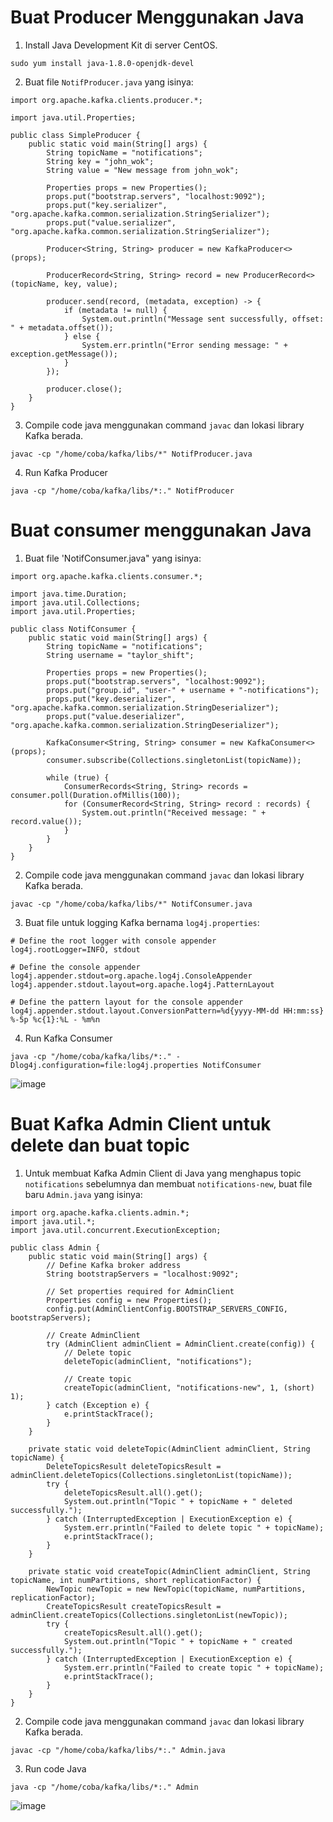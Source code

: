 # Buat Producer Menggunakan Java

1. Install Java Development Kit di server CentOS.

```
sudo yum install java-1.8.0-openjdk-devel
```

2. Buat file `NotifProducer.java` yang isinya:

```
import org.apache.kafka.clients.producer.*;

import java.util.Properties;

public class SimpleProducer {
    public static void main(String[] args) {
        String topicName = "notifications";
        String key = "john_wok";
        String value = "New message from john_wok";

        Properties props = new Properties();
        props.put("bootstrap.servers", "localhost:9092");
        props.put("key.serializer", "org.apache.kafka.common.serialization.StringSerializer");
        props.put("value.serializer", "org.apache.kafka.common.serialization.StringSerializer");

        Producer<String, String> producer = new KafkaProducer<>(props);

        ProducerRecord<String, String> record = new ProducerRecord<>(topicName, key, value);

        producer.send(record, (metadata, exception) -> {
            if (metadata != null) {
                System.out.println("Message sent successfully, offset: " + metadata.offset());
            } else {
                System.err.println("Error sending message: " + exception.getMessage());
            }
        });

        producer.close();
    }
}
```

3. Compile code java menggunakan command `javac` dan lokasi library Kafka berada. 

```
javac -cp "/home/coba/kafka/libs/*" NotifProducer.java
```

4. Run Kafka Producer

```
java -cp "/home/coba/kafka/libs/*:." NotifProducer
```

# Buat consumer menggunakan Java

1. Buat file 'NotifConsumer.java" yang isinya:

```
import org.apache.kafka.clients.consumer.*;

import java.time.Duration;
import java.util.Collections;
import java.util.Properties;

public class NotifConsumer {
    public static void main(String[] args) {
        String topicName = "notifications";
        String username = "taylor_shift";

        Properties props = new Properties();
        props.put("bootstrap.servers", "localhost:9092");
        props.put("group.id", "user-" + username + "-notifications");
        props.put("key.deserializer", "org.apache.kafka.common.serialization.StringDeserializer");
        props.put("value.deserializer", "org.apache.kafka.common.serialization.StringDeserializer");

        KafkaConsumer<String, String> consumer = new KafkaConsumer<>(props);
        consumer.subscribe(Collections.singletonList(topicName));

        while (true) {
            ConsumerRecords<String, String> records = consumer.poll(Duration.ofMillis(100));
            for (ConsumerRecord<String, String> record : records) {
                System.out.println("Received message: " + record.value());
            }
        }
    }
}
```

2. Compile code java menggunakan command `javac` dan lokasi library Kafka berada. 

```
javac -cp "/home/coba/kafka/libs/*" NotifConsumer.java
```

3. Buat file untuk logging Kafka bernama `log4j.properties`:

```
# Define the root logger with console appender
log4j.rootLogger=INFO, stdout

# Define the console appender
log4j.appender.stdout=org.apache.log4j.ConsoleAppender
log4j.appender.stdout.layout=org.apache.log4j.PatternLayout

# Define the pattern layout for the console appender
log4j.appender.stdout.layout.ConversionPattern=%d{yyyy-MM-dd HH:mm:ss} %-5p %c{1}:%L - %m%n
```

4. Run Kafka Consumer

```
java -cp "/home/coba/kafka/libs/*:." -Dlog4j.configuration=file:log4j.properties NotifConsumer
```

![image](https://github.com/ivynajohansen/belajar-confluent/assets/83331802/70612115-168a-42df-8123-26d6c51e0979)

# Buat Kafka Admin Client untuk delete dan buat topic

1. Untuk membuat Kafka Admin Client di Java yang menghapus topic `notifications` sebelumnya dan membuat `notifications-new`, buat file baru `Admin.java` yang isinya:

```
import org.apache.kafka.clients.admin.*;
import java.util.*;
import java.util.concurrent.ExecutionException;

public class Admin {
    public static void main(String[] args) {
        // Define Kafka broker address
        String bootstrapServers = "localhost:9092";

        // Set properties required for AdminClient
        Properties config = new Properties();
        config.put(AdminClientConfig.BOOTSTRAP_SERVERS_CONFIG, bootstrapServers);

        // Create AdminClient
        try (AdminClient adminClient = AdminClient.create(config)) {
            // Delete topic
            deleteTopic(adminClient, "notifications");

            // Create topic
            createTopic(adminClient, "notifications-new", 1, (short) 1);
        } catch (Exception e) {
            e.printStackTrace();
        }
    }

    private static void deleteTopic(AdminClient adminClient, String topicName) {
        DeleteTopicsResult deleteTopicsResult = adminClient.deleteTopics(Collections.singletonList(topicName));
        try {
            deleteTopicsResult.all().get();
            System.out.println("Topic " + topicName + " deleted successfully.");
        } catch (InterruptedException | ExecutionException e) {
            System.err.println("Failed to delete topic " + topicName);
            e.printStackTrace();
        }
    }

    private static void createTopic(AdminClient adminClient, String topicName, int numPartitions, short replicationFactor) {
        NewTopic newTopic = new NewTopic(topicName, numPartitions, replicationFactor);
        CreateTopicsResult createTopicsResult = adminClient.createTopics(Collections.singletonList(newTopic));
        try {
            createTopicsResult.all().get();
            System.out.println("Topic " + topicName + " created successfully.");
        } catch (InterruptedException | ExecutionException e) {
            System.err.println("Failed to create topic " + topicName);
            e.printStackTrace();
        }
    }
}
```

2.  Compile code java menggunakan command `javac` dan lokasi library Kafka berada.

```
javac -cp "/home/coba/kafka/libs/*:." Admin.java
```

3. Run code Java

```
java -cp "/home/coba/kafka/libs/*:." Admin
```

![image](https://github.com/ivynajohansen/belajar-confluent/assets/83331802/ce9e8912-4efc-40ed-8630-912446ee7f2d)
